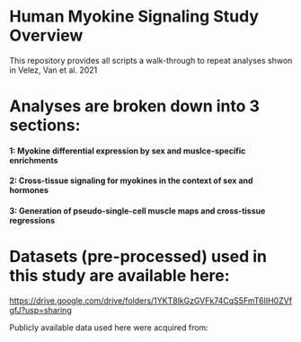 # Human Myokine Signaling Study Overview
This repository provides all scripts a walk-through to repeat analyses shwon in Velez, Van et al. 2021

# Analyses are broken down into 3 sections:
  #### 1: Myokine differential expression by sex and muslce-specific enrichments
  #### 2: Cross-tissue signaling for myokines in the context of sex and hormones
  #### 3: Generation of pseudo-single-cell muscle maps and cross-tissue regressions

# Datasets (pre-processed) used in this study are available here:
https://drive.google.com/drive/folders/1YKT8lkGzGVFk74CqS5FmT6lIH0ZVfgfJ?usp=sharing

Publicly available data used here were acquired from:

